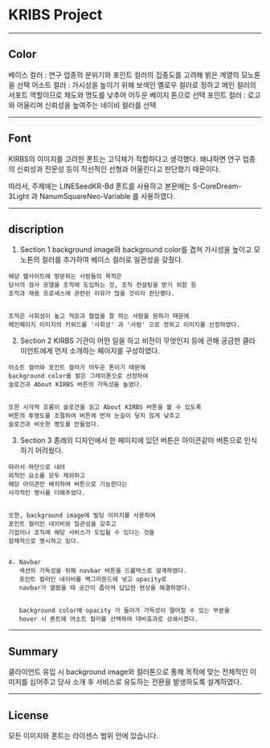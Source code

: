 # KRIBS Project


---
## Color


베이스 컬러 : 연구 업종의 분위기와 포인트 컬러의 집중도를 고려해 밝은 계열의 모노톤을 선택
어소트 컬러 : 가시성을 높이기 위해 보색인 옐로우 컬러로 정하고 메인 컬러의 서포트 역할이므로 채도와 명도를 낮추어 어두운 베이지 톤으로 선택
포인트 컬러 : 로고와 어울리며 신뢰성을 높여주는 네이비 컬러를 선택




---
## Font


KIRBS의 이미지를 고려한 폰트는 고딕체가 적합하다고 생각했다.
왜냐하면 연구 업종의 신뢰성과 전문성 등이
직선적인 선형과 어울린다고 판단했기 때문이다.

따라서, 주제에는 LINESeedKR-Bd 폰트를 사용하고
본문에는 S-CoreDream-3Light 과 NanumSquareNeo-Variable 를 사용하였다.




---
## discription


  1. Section 1
    background image와 background color를 겹쳐 가시성을 높이고
    모노톤의 컬러를 추가하여 베이스 컬러로 일관성을 갖췄다.
  
  
    해당 웹사이트에 방문하는 사람들의 목적은
    당사의 검사 모델을 조직에 도입하는 것, 조직 컨설팅을 받기 위함 등
    조직과 채용 프로세스에 관련된 이유가 많을 것이라 판단했다.
  
  
    조직은 사회성이 높고 적응과 협업을 잘 하는 사람을 원하기 때문에
    메인페이지 이미지의 키워드를 '사회성' 과 '사람' 으로 정하고 이미지를 선정하였다.



  
  2. Section 2
    KIRBS 기관이 어떤 일을 하고 비전이 무엇인지 등에 관해
    궁금한 클라이언트에게 먼저 소개하는 페이지를 구성하였다.
  
  
    어소트 컬러와 포인트 컬러가 어두운 톤이기 때문에
    background color를 밝은 그레이톤으로 선정하여 
    슬로건과 About KIRBS 버튼의 가독성을 높였다.
  
  
    또한 시각적 흐름이 슬로건을 읽고 About KIRBS 버튼을 볼 수 있도록
    버튼의 투명도를 조절하여 버튼에 먼저 눈길이 닿지 않게 낮추고
    슬로건과 비슷한 명도를 만들었다.
  


  
  3. Section 3
    종래의 디자인에서 한 페이지에 있던 버튼은
    아이콘같아 버튼으로 인식하기 어려웠다.
  
  
    따라서 하단으로 내려
    외적인 요소를 모두 제외하고
    해당 아이콘만 배치하여 버튼으로 기능한다는
    시각적인 명시를 더해주었다.
  
  
    또한, background image에 빌딩 이미지를 사용하여
    포인트 컬러인 네이비와 일관성을 갖추고
    기업이나 조직에 해당 서비스가 도입될 수 있다는 것을
    잠재적으로 명시하고 있다.

  
    4. Navbar
       섹션의 가독성을 위해 navbar 버튼을 드롭박스로 설계하였다.
       포인트 컬러인 네이비를 백그라운드에 넣고 opacity로
       navbar가 열렸을 때 공간이 좁아져 답답한 현상을 해결하였다.
  
  
       background color에 opacity 가 들어가 가독성이 떨어질 수 있는 부분을
       hover 시 폰트에 어소트 컬러를 선택하여 대비효과로 상쇄시켰다.
     



---
  ## Summary
  클라이언트 유입 시 background image와 컬러톤으로 통해 목적에 맞는 전체적인 이미지를 심어주고
  당사 소개 후 서비스로 유도하는 전환을 발생하도록 설계하였다.




---
  ## License
  모든 이미지와 폰트는 라이센스 범위 안에 있습니다.
  
